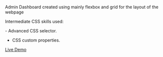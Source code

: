 <p>Admin Dashboard created using mainly flexbox and grid for the layout of the webpage</p>
<p>Intermediate CSS skills used: </p>
 -  Advanced CSS selector.

 - CSS custom properties.

 <a href="">Live Demo</a>